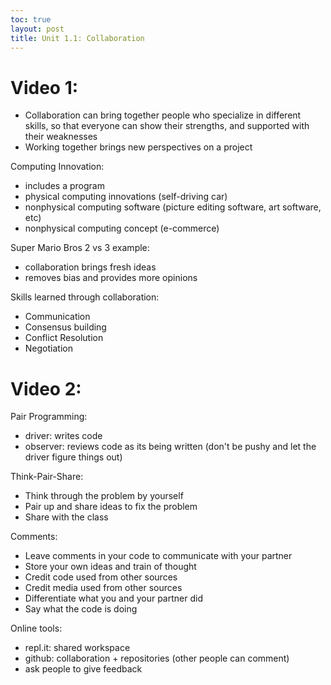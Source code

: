```yaml
---
toc: true
layout: post
title: Unit 1.1: Collaboration
---
```


# Video 1:

- Collaboration can bring together people who specialize in different skills, so that everyone can show their strengths, and supported with their weaknesses
- Working together brings new perspectives on a project 

Computing Innovation: 
- includes a program
- physical computing innovations (self-driving car)
- nonphysical computing software (picture editing software, art software, etc)
- nonphysical computing concept (e-commerce)

Super Mario Bros 2 vs 3 example: 
- collaboration brings fresh ideas
- removes bias and provides more opinions

Skills learned through collaboration:
- Communication
- Consensus building
- Conflict Resolution
- Negotiation

# Video 2: 

Pair Programming: 
- driver: writes code
- observer: reviews code as its being written (don't be pushy and let the driver figure things out)

Think-Pair-Share:
- Think through the problem by yourself
- Pair up and share ideas to fix the problem
- Share with the class

Comments:
- Leave comments in your code to communicate with your partner
- Store your own ideas and train of thought 
- Credit code used from other sources
- Credit media used from other sources
- Differentiate what you and your partner did 
- Say what the code is doing

Online tools: 
- repl.it: shared workspace
- github: collaboration + repositories (other people can comment)
- ask people to give feedback 
